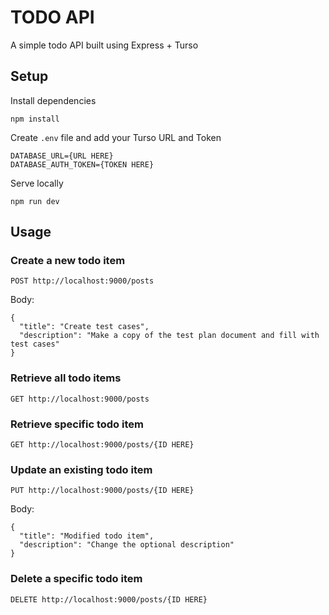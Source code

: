 # TODO API
A simple todo API built using Express + Turso

## Setup

Install dependencies
```
npm install
```

Create `.env` file and add your Turso URL and Token
```
DATABASE_URL={URL HERE}
DATABASE_AUTH_TOKEN={TOKEN HERE}
```

Serve locally
```
npm run dev
```

## Usage

### Create a new todo item
```
POST http://localhost:9000/posts
```

Body:

```
{
  "title": "Create test cases",
  "description": "Make a copy of the test plan document and fill with test cases"
}
```

### Retrieve all todo items
```
GET http://localhost:9000/posts
```

### Retrieve specific todo item
```
GET http://localhost:9000/posts/{ID HERE}
```

### Update an existing todo item
```
PUT http://localhost:9000/posts/{ID HERE}
```

Body:

```
{
  "title": "Modified todo item",
  "description": "Change the optional description"
}
```

### Delete a specific todo item
```
DELETE http://localhost:9000/posts/{ID HERE}
```

